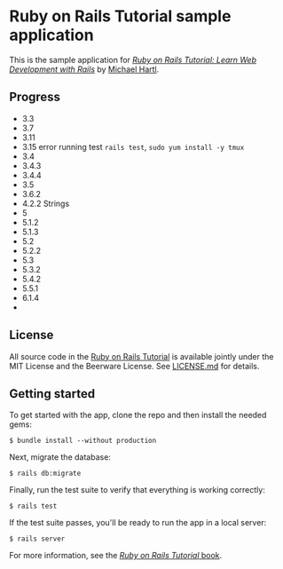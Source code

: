# Ruby on Rails Tutorial sample application

This is the sample application for
[*Ruby on Rails Tutorial:
Learn Web Development with Rails*](https://www.railstutorial.org/)
by [Michael Hartl](http://www.michaelhartl.com/).

## Progress

- 3.3
- 3.7
- 3.11
- 3.15 error running test `rails test`, `sudo yum install -y tmux`
- 3.4
- 3.4.3 
- 3.4.4
- 3.5
- 3.6.2
- 4.2.2 Strings
- 5
- 5.1.2 
- 5.1.3
- 5.2
- 5.2.2
- 5.3
- 5.3.2
- 5.4.2
- 5.5.1
- 6.1.4
- 

## License

All source code in the [Ruby on Rails Tutorial](https://www.railstutorial.org/)
is available jointly under the MIT License and the Beerware License. See
[LICENSE.md](LICENSE.md) for details.

## Getting started

To get started with the app, clone the repo and then install the needed gems:

```
$ bundle install --without production
```

Next, migrate the database:

```
$ rails db:migrate
```

Finally, run the test suite to verify that everything is working correctly:

```
$ rails test
```

If the test suite passes, you'll be ready to run the app in a local server:

```
$ rails server
```

For more information, see the
[*Ruby on Rails Tutorial* book](https://www.railstutorial.org/book).